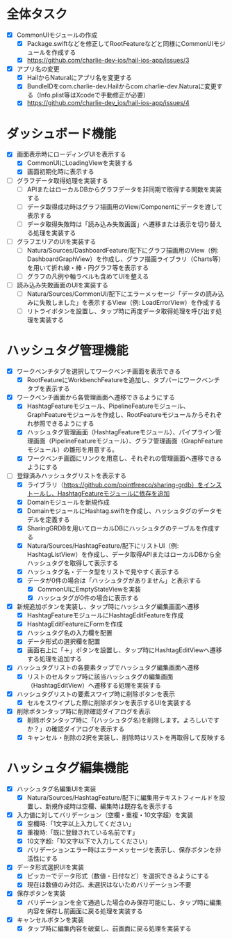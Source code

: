 # 全体タスク
- [x] CommonUIモジュールの作成
  - [x] Package.swiftなどを修正してRootFeatureなどと同様にCommonUIモジュールを作成する
  - [x] https://github.com/charlie-dev-ios/hail-ios-app/issues/3
- [x] アプリ名の変更
  - [x] HailからNaturalにアプリ名を変更する
  - [x] BundleIDをcom.charlie-dev.Hailからcom.charlie-dev.Naturaに変更する（Info.plist等はXcodeで手動修正が必要）
  - [x] https://github.com/charlie-dev_ios/hail-ios-app/issues/4

# ダッシュボード機能

- [x] 画面表示時にローディングUIを表示する
  - [x] CommonUIにLoadingViewを実装する
  - [x] 画面初期化時に表示する
- [ ] グラフデータ取得処理を実装する
  - [ ] APIまたはローカルDBからグラフデータを非同期で取得する関数を実装する
  - [ ] データ取得成功時はグラフ描画用のView/Componentにデータを渡して表示する
  - [ ] データ取得失敗時は「読み込み失敗画面」へ遷移または表示を切り替える処理を実装する
- [ ] グラフエリアのUIを実装する
  - [ ] Natura/Sources/DashboardFeature/配下にグラフ描画用のView（例: DashboardGraphView）を作成し、グラフ描画ライブラリ（Charts等）を用いて折れ線・棒・円グラフ等を表示する
  - [ ] グラフの凡例や軸ラベルも含めてUIを整える
- [ ] 読み込み失敗画面のUIを実装する
  - [ ] Natura/Sources/CommonUI/配下にエラーメッセージ「データの読み込みに失敗しました」を表示するView（例: LoadErrorView）を作成する
  - [ ] リトライボタンを設置し、タップ時に再度データ取得処理を呼び出す処理を実装する

# ハッシュタグ管理機能

- [x] ワークベンチタブを選択してワークベンチ画面を表示できる
  - [x] RootFeatureにWorkbenchFeatureを追加し、タブバーにワークベンチタブを表示する
- [x] ワークベンチ画面から各管理画面へ遷移できるようにする
  - [x] HashtagFeatureモジュール、PipelineFeatureモジュール、GraphFeatureモジュールを作成し、RootFeatureモジュールからそれぞれ参照できるようにする
  - [x] ハッシュタグ管理画面（HashtagFeatureモジュール）、パイプライン管理画面（PipelineFeatureモジュール）、グラフ管理画面（GraphFeatureモジュール）の雛形を用意する。
  - [x] ワークベンチ画面にリンクを用意し、それぞれの管理画面へ遷移できるようにする
- [ ] 登録済みハッシュタグリストを表示する
  - [x] ライブラリ（https://github.com/pointfreeco/sharing-grdb）をインストールし、HashtagFeatureモジュールに依存を追加
  - [x] Domainモジュールを新規作成
  - [x] DomainモジュールにHashtag.swiftを作成し、ハッシュタグのデータモデルを定義する
  - [x] SharingGRDBを用いてローカルDBにハッシュタグのテーブルを作成する
  - [x] Natura/Sources/HashtagFeature/配下にリストUI（例: HashtagListView）を作成し、データ取得APIまたはローカルDBから全ハッシュタグを取得して表示する
  - [x] ハッシュタグ名・データ型をリストで見やすく表示する
  - [x] データが0件の場合は「ハッシュタグがありません」と表示する
    - [x] CommonUIにEmptyStateViewを実装
    - [x] ハッシュタグが0件の場合に表示する
- [x] 新規追加ボタンを実装し、タップ時にハッシュタグ編集画面へ遷移
  - [x] HashtagFeatureモジュールにHashtagEditFeatureを作成
  - [x] HashtagEditFeatureにFormを作成
  - [x] ハッシュタグ名の入力欄を配置
  - [x] データ形式の選択欄を配置
  - [x] 画面右上に「＋」ボタンを設置し、タップ時にHashtagEditViewへ遷移する処理を追加する
- [x] ハッシュタグリストの各要素タップでハッシュタグ編集画面へ遷移
  - [x] リストのセルタップ時に該当ハッシュタグの編集画面（HashtagEditView）へ遷移する処理を実装する
- [x] ハッシュタグリストの要素スワイプ時に削除ボタンを表示
  - [x] セルをスワイプした際に削除ボタンを表示するUIを実装する
- [x] 削除ボタンタップ時に削除確認ダイアログを表示
  - [x] 削除ボタンタップ時に「(ハッシュタグ名)を削除します。よろしいですか？」の確認ダイアログを表示する
  - [x] キャンセル・削除の2択を実装し、削除時はリストを再取得して反映する

# ハッシュタグ編集機能

- [x] ハッシュタグ名編集UIを実装
  - [x] Natura/Sources/HashtagFeature/配下に編集用テキストフィールドを設置し、新規作成時は空欄、編集時は既存名を表示する
- [x] 入力値に対してバリデーション（空欄・重複・10文字超）を実装
  - [x] 空欄時:「1文字以上入力してください」
  - [x] 重複時:「既に登録されている名前です」
  - [x] 10文字超:「10文字以下で入力してください」
  - [x] バリデーションエラー時はエラーメッセージを表示し、保存ボタンを非活性にする
- [x] データ形式選択UIを実装
  - [x] ピッカーでデータ形式（数値・日付など）を選択できるようにする
  - [x] 現在は数値のみ対応、未選択はないためバリデーション不要
- [x] 保存ボタンを実装
  - [x] バリデーションを全て通過した場合のみ保存可能にし、タップ時に編集内容を保存し前画面に戻る処理を実装する
- [x] キャンセルボタンを実装
  - [x] タップ時に編集内容を破棄し、前画面に戻る処理を実装する
